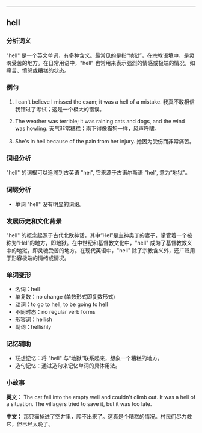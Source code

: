 
---------------
## hell
### 分析词义
"hell" 是一个英文单词，有多种含义。最常见的是指“地狱”，在宗教语境中，是灵魂受苦的地方。在日常用语中，"hell" 也常用来表示强烈的情感或极端的情况，如痛苦、愤怒或糟糕的状态。

### 例句
1. I can't believe I missed the exam; it was a hell of a mistake.
   我真不敢相信我错过了考试；这是一个极大的错误。

2. The weather was terrible; it was raining cats and dogs, and the wind was howling.
   天气非常糟糕；雨下得像猫狗一样，风声呼啸。

3. She's in hell because of the pain from her injury.
   她因为受伤而非常痛苦。

### 词根分析
"hell" 的词根可以追溯到古英语 "hel", 它来源于古诺尔斯语 "hel", 意为“地狱”。

### 词缀分析
- 单词 "hell" 没有明显的词缀。

### 发展历史和文化背景
"hell" 的概念起源于古代北欧神话，其中“Hel”是主神奥丁的妻子，掌管着一个被称为“Hel”的地方，即地狱。在中世纪和基督教文化中，"hell" 成为了基督教教义中的地狱，即灵魂受苦的地方。在现代英语中，"hell" 除了宗教含义外，还广泛用于形容极端的情绪或情况。

### 单词变形
- 名词：hell
- 单复数：no change (单数形式即复数形式)
- 动词：to go to hell, to be going to hell
- 不同时态：no regular verb forms
- 形容词：hellish
- 副词：hellishly

### 记忆辅助
- 联想记忆：将 "hell" 与“地狱”联系起来，想象一个糟糕的地方。
- 造句记忆：通过造句来记忆单词的具体用法。

### 小故事
**英文：**
The cat fell into the empty well and couldn't climb out. It was a hell of a situation. The villagers tried to save it, but it was too late.

**中文：**
那只猫掉进了空井里，爬不出来了。这真是个糟糕的情况。村民们尽力救它，但已经太晚了。

